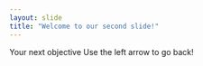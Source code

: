 ```yaml
---
layout: slide
title: "Welcome to our second slide!"
---
```

Your next objective
Use the left arrow to go back!
